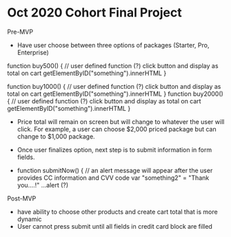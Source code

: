 #  Oct 2020 Cohort Final Project

Pre-MVP

- Have user choose between three options of packages (Starter, Pro, Enterprise)

function buy500() {
    // user defined function (?) click button and display as total on cart
    getElementByID("something").innerHTML
}

function buy1000() {
    // user defined function (?) click button and display as total on cart
    getElementByID("something").innerHTML
}
function buy2000() {
    // user defined function (?) click button and display as total on cart
    getElementByID("something").innerHTML
}

- Price total will remain on screen but will change to whatever the user will click.
For example, a user can choose $2,000 priced package but can change to $1,000 package.

- Once user finalizes option, next step is to submit information in form fields.

- function submitNow() {
    // an alert message will appear after the user provides CC information and CVV code
    var "something2" = "Thank you....!"
    ...alert (?)

Post-MVP

- have ability to choose other products and create cart total that is more dynamic 
- User cannot press submit until all fields in credit card block are filled